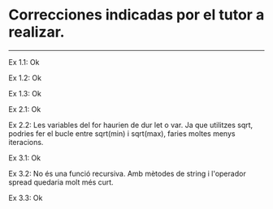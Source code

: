 # Correcciones indicadas por el tutor a realizar.
--------

Ex 1.1: Ok

Ex 1.2: Ok

Ex 1.3: Ok

Ex 2.1: Ok

Ex 2.2: Les variables del for haurien de dur let o var. Ja que utilitzes sqrt, podries fer el bucle entre sqrt(min) i sqrt(max), faries moltes menys iteracions.

Ex 3.1: Ok

Ex 3.2: No és una funció recursiva. Amb mètodes de string i l'operador spread quedaria molt més curt.

Ex 3.3: Ok